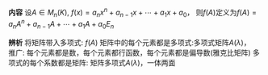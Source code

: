**内容**
设$A\in M_n(K),\ f(x)=a_nx^n+a_{n-1}x+\cdots+a_1x+a_0$，
则$f(A)$定义为$f(A)=a_nA^n+a_{n-1}A+\cdots+a_1A+a_0E_n$

**辨析**
将矩阵带入多项式: $f(A)$
矩阵中的每个元素都是多项式:多项式矩阵$A(\lambda)$，
$\quad$推广: 每个元素都是数，每个元素都行函数，每个元素都是偏导数(雅克比矩阵)
多项式的每个系数都是矩阵: 矩阵多项式$A(\lambda)$，一体两面